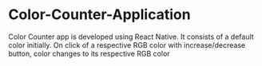 # Color-Counter-Application
Color Counter app is developed using React Native. It consists of a default color initially. On click of a respective RGB color with increase/decrease button, color changes to its respective RGB color
